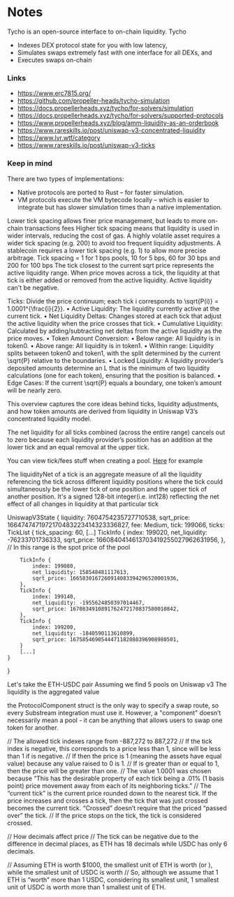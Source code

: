 # Notes

Tycho is an open-source interface to on-chain liquidity. Tycho
- Indexes DEX protocol state for you with low latency,
- Simulates swaps extremely fast with one interface for all DEXs, and  
- Executes swaps on-chain

### Links

- https://www.erc7815.org/
- https://github.com/propeller-heads/tycho-simulation
- https://docs.propellerheads.xyz/tycho/for-solvers/simulation
- https://docs.propellerheads.xyz/tycho/for-solvers/supported-protocols
- https://www.propellerheads.xyz/blog/amm-liquidity-as-an-orderbook
- https://www.rareskills.io/post/uniswap-v3-concentrated-liquidity
- https://www.lvr.wtf/category
- https://www.rareskills.io/post/uniswap-v3-ticks

### Keep in mind

There are two types of implementations:
- Native protocols are ported to Rust – for faster simulation.
- VM protocols execute the VM bytecode locally – which is easier to integrate but has slower simulation times than a native implementation.


Lower tick spacing allows finer price management, but leads to more on-chain transactions fees
Higher tick spacing means that liquidity is used in wider intervals, reducing the cost of gas.
A highly volatile asset requires a wider tick spacing (e.g. 200) to avoid too frequent liquidity adjustments.
A stablecoin requires a lower tick spacing (e.g. 1) to allow more precise arbitrage.
Tick spacing = 1 for 1 bps pools, 10 for 5 bps, 60 for 30 bps and 200 for 100 bps
The tick closest to the current sqrt price represents the active liquidity range.
When price moves across a tick, the liquidity at that tick is either added or removed from the active liquidity.
Active liquidity can't be negative.

Ticks: Divide the price continuum; each tick i corresponds to \sqrt{P(i)} = 1.0001^{\frac{i}{2}}.
	•	Active Liquidity: The liquidity currently active at the current tick.
	•	Net Liquidity Deltas: Changes stored at each tick that adjust the active liquidity when the price crosses that tick.
	•	Cumulative Liquidity: Calculated by adding/subtracting net deltas from the active liquidity as the price moves.
	•	Token Amount Conversion:
	•	Below range: All liquidity is in token0.
	•	Above range: All liquidity is in token1.
	•	Within range: Liquidity splits between token0 and token1, with the split determined by the current \sqrt{P} relative to the boundaries.
	•	Locked Liquidity: A liquidity provider’s deposited amounts determine an L that is the minimum of two liquidity calculations (one for each token), ensuring that the position is balanced.
	•	Edge Cases:
If the current \sqrt{P} equals a boundary, one token’s amount will be nearly zero.

This overview captures the core ideas behind ticks, liquidity adjustments, and how token amounts are derived from liquidity in Uniswap V3’s concentrated liquidity model.

The net liquidity for all ticks combined (across the entire range) cancels out to zero because each liquidity provider’s position has an addition at the lower tick and an equal removal at the upper tick.

You can view tick/fees stuff when creating a pool.
[Here](https://app.uniswap.org/positions/create/v3?currencyA=0xA0b86991c6218b36c1d19D4a2e9Eb0cE3606eB48&currencyB=0xdAC17F958D2ee523a2206206994597C13D831ec7&chain=ethereum) for example

The liquidityNet of a tick is an aggregate measure of all the liquidity referencing the tick across different liquidity positions where the tick could simultaneously be the lower tick of one position and the upper tick of another position. It's a signed 128-bit integer(i.e. int128) reflecting the net effect of all changes in liquidity at that particular tick

UniswapV3State {
    liquidity: 7604754235727710538,
    sqrt_price: 1664747471972170483223414323336827,
    fee: Medium,
    tick: 199066,
    ticks: TickList {
        tick_spacing: 60,
        [...]
        TickInfo {
            index: 199020,
            net_liquidity: -76233701736333,
            sqrt_price: 1660840414613703419255027962631956,
        },
        // In this range is the spot price of the pool

        TickInfo {
            index: 199080,
            net_liquidity: 158548481117613,
            sqrt_price: 1665830167260914083394296520001936,
        },
        TickInfo {
            index: 199140,
            net_liquidity: -1955624850397014467,
            sqrt_price: 1670834910891762472170837580010842,
        },
        TickInfo {
            index: 199200,
            net_liquidity: -1840590113610899,
            sqrt_price: 1675854690544471182080396908980501,
        }
        [...]
    }
}


Let's take the ETH-USDC pair
Assuming we find 5 pools on Uniswap v3
The liquidity is the aggregated value


the ProtocolComponent struct is the only way to specify a swap route, so every Substream integration must use it. However, a "component" doesn’t necessarily mean a pool - it can be anything that allows users to swap one token for another.  

// The allowed tick indexes range from -887,272 to 887,272
// If the tick index is negative, this corresponds to a price less than 1, since  will be less than 1 if is negative.
// If then the price is 1 (meaning the assets have equal value) because any value raised to 0 is 1.
// If is greater than or equal to 1, then the price will be greater than one.
// The value 1.0001 was chosen because “This has the desirable property of each tick being a .01% (1 basis point) price movement away from each of its neighboring ticks.”
// The “current tick” is the current price rounded down to the nearest tick. If the price increases and crosses a tick, then the tick that was just crossed becomes the current tick. “Crossed” doesn’t require that the priced “passed over” the tick.
// If the price stops on the tick, the tick is considered crossed.

// How decimals affect price
// The tick can be negative due to the difference in decimal places, as ETH has 18 decimals while USDC has only 6 decimals.

// Assuming ETH is worth $1000, the smallest unit of ETH is worth (or ), while the smallest unit of USDC is worth
// So, although we assume that 1 ETH is “worth” more than 1 USDC, considering its smallest unit, 1 smallest unit of USDC is worth more than 1 smallest unit of ETH.
